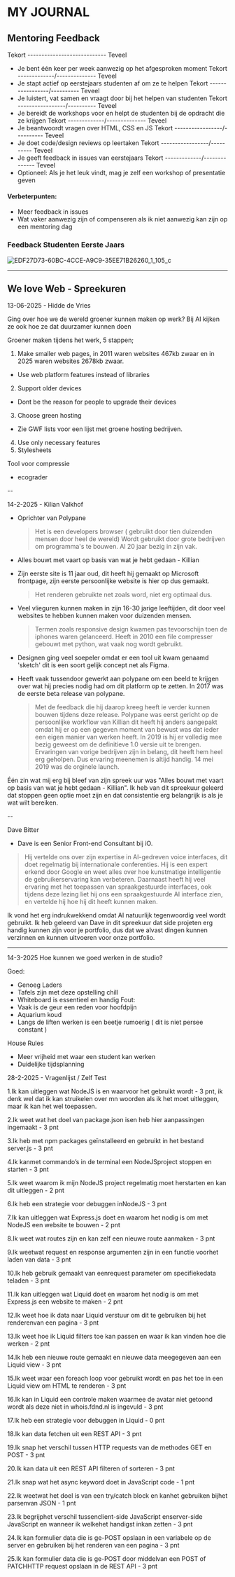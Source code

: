 # MY JOURNAL

## Mentoring Feedback
Tekort ---------------------------- Teveel

- Je bent één keer per week aanwezig op het afgesproken moment
    Tekort -------------/-------------- Teveel
- Je stapt actief op eerstejaars studenten af om ze te helpen
    Tekort -----------------/---------- Teveel
- Je luistert, vat samen en vraagt door bij het helpen van studenten
    Tekort -----------------/---------- Teveel
- Je bereidt de workshops voor en helpt de studenten bij de opdracht die ze krijgen
    Tekort -------------/-------------- Teveel
- Je beantwoordt vragen over HTML, CSS en JS
    Tekort -----------------/---------- Teveel
- Je doet code/design reviews op leertaken
    Tekort -----------------/---------- Teveel
- Je geeft feedback in issues van eerstejaars
    Tekort -------------/-------------- Teveel
- Optioneel: Als je het leuk vindt, mag je zelf een workshop of presentatie geven

#### Verbeterpunten: 
- Meer feedback in issues
- Wat vaker aanwezig zijn of compenseren als ik niet aanwezig kan zijn op een mentoring dag

### Feedback Studenten Eerste Jaars
![EDF27D73-60BC-4CCE-A9C9-35EE71B26260_1_105_c](https://github.com/user-attachments/assets/6ace1463-b842-44e8-9637-7e0cbb22567b)


----------------------------------------------------------------------------------------

## We love Web - Spreekuren

13-06-2025 - Hidde de Vries

Ging over hoe we de wereld groener kunnen maken op werk?
Bij AI kijken ze ook hoe ze dat duurzamer kunnen doen

Groener maken tijdens het werk, 5 stappen;
1. Make smaller web pages, in 2011 waren websites 467kb zwaar en in 2025 waren websites 2678kb zwaar.
- Use web platform features instead of libraries
2. Support older devices
- Dont be the reason for people to upgrade their devices
3. Choose green hosting
- Zie GWF lists voor een lijst met groene hosting bedrijven.
4. Use only necessary features
5. Stylesheets

Tool voor compressie
- ecograder

--

14-2-2025 - Kilian Valkhof

- Oprichter van Polypane
    > Het is een developers browser ( gebruikt door tien duizenden mensen door heel de wereld)
    > Wordt gebruikt door grote bedrijven om programma's te bouwen.
    > Al 20 jaar bezig in zijn vak.

- Alles bouwt met vaart op basis van wat je hebt gedaan - Killian

- Zijn eerste site is 11 jaar oud, dit heeft hij gemaakt op Microsoft frontpage, zijn eerste persoonlijke website is hier op dus gemaakt.
    > Het renderen gebruikte net zoals word, niet erg optimaal dus.
    
- Veel vlieguren kunnen maken in zijn 16-30 jarige leeftijden, dit door veel websites te hebben kunnen maken voor duizenden mensen.
    > Termen zoals responsive design kwamen pas tevoorschijn toen de iphones waren gelanceerd.
    > Heeft in 2010 een file compresser gebouwt met python, wat vaak nog wordt gebruikt.

- Designen ging veel soepeler omdat er een tool uit kwam genaamd 'sketch' dit is een soort gelijk concept net als Figma.

- Heeft vaak tussendoor gewerkt aan polypane om een beeld te krijgen over wat hij precies nodig had om dit platform op te zetten. In 2017 was de eerste beta release van polypane.
    > Met de feedback die hij daarop kreeg heeft ie verder kunnen bouwen tijdens deze release.
    > Polypane was eerst gericht op de persoonlijke workflow van Killian dit heeft hij anders aangepakt omdat hij er op een gegeven moment van bewust was dat ieder een eigen manier van werken heeft.
    > In 2019 is hij er volledig mee bezig geweest om de definitieve 1.0 versie uit te brengen. 
    > Ervaringen van vorige bedrijven zijn in belang, dit heeft hem heel erg geholpen. Dus ervaring meenemen is altijd handig.
    > 14 mei 2019 was de orginele launch.
    
Één zin wat mij erg bij bleef van zijn spreek uur was "Alles bouwt met vaart op basis van wat je hebt gedaan - Killian". Ik heb van dit spreekuur geleerd dat stoppen geen optie moet zijn en dat consistentie erg belangrijk is als je wat wilt bereiken.
    
--

Dave Bitter

- Dave is een Senior Front-end Consultant bij iO. 
> Hij vertelde ons over zijn expertise in AI-gedreven voice interfaces, dit doet regelmatig bij internationale conferenties. Hij is een expert erkend door Google en weet alles over hoe kunstmatige intelligentie de   gebruikerservaring kan verbeteren. Daarnaast heeft hij veel ervaring met het toepassen van spraakgestuurde interfaces, ook tijdens deze lezing liet hij ons een spraakgestuurde AI interface zien, en vertelde hij hoe hij dit heeft kunnen maken.

Ik vond het erg indrukwekkend omdat AI natuurlijk tegenwoordig veel wordt gebruikt. Ik heb geleerd van Dave in dit spreekuur dat side projeten erg handig kunnen zijn voor je portfolio, dus dat we alvast dingen kunnen verzinnen en kunnen uitvoeren voor onze portfolio.

---------

14-3-2025
Hoe kunnen we goed werken in de studio?

Goed:
- Genoeg Laders
- Tafels zijn met deze opstelling chill
- Whiteboard is essentieel en handig
Fout:
- Vaak is de geur een reden voor hoofdpijn
- Aquarium koud 
- Langs de liften werken is een beetje rumoerig ( dit is niet persee constant )

House Rules
* Meer vrijheid met waar een student kan werken
* Duidelijke tijdsplanning

28-2-2025 - Vragenlijst / Zelf Test

1.Ik kan uitleggen wat NodeJS is en waarvoor het gebruikt wordt
    - 3 pnt, ik denk wel dat ik kan struikelen over mn woorden als ik het moet uitleggen, maar ik kan het wel toepassen.
    
2.Ik weet wat het doel van package.json isen heb hier aanpassingen ingemaakt
    - 3 pnt
    
3.Ik heb met npm packages geïnstalleerd en gebruikt in het bestand server.js
    - 3 pnt
    
4.Ik kanmet commando’s in de terminal een NodeJSproject stoppen en starten
    - 3 pnt
    
5.Ik weet waarom ik mijn NodeJS project regelmatig moet herstarten en kan dit uitleggen
    - 2 pnt
    
6.Ik heb een strategie voor debuggen inNodeJS
    - 3 pnt
    
7.Ik kan uitleggen wat Express.js doet en waarom het nodig is om met NodeJS een website te bouwen
    - 2 pnt
    
8.Ik weet wat routes zijn en kan zelf een nieuwe route aanmaken
    - 3 pnt
    
9.Ik weetwat request en response argumenten zijn in een functie voorhet laden van data
    - 3 pnt
    
10.Ik heb gebruik gemaakt van eenrequest parameter om specifiekedata teladen
    - 3 pnt
    
11.Ik kan uitleggen wat Liquid doet en waarom het nodig is om met Express.js een website te maken
    - 2 pnt
    
12.Ik weet hoe ik data naar Liquid verstuur om dit te gebruiken bij het renderenvan een pagina
    - 3 pnt
    
13.Ik weet hoe ik Liquid filters toe kan passen en waar ik kan vinden hoe die werken
    - 2 pnt
    
14.Ik heb een nieuwe route gemaakt en nieuwe data meegegeven aan een Liquid view
    - 3 pnt
    
15.Ik weet waar een foreach loop voor gebruikt wordt en pas het toe in een Liquid view om HTML te renderen
    - 3 pnt
    
16.Ik kan in Liquid een controle maken waarmee de avatar niet getoond wordt als deze niet in whois.fdnd.nl is ingevuld
    - 3 pnt
    
17.Ik heb een strategie voor debuggen in Liquid
    - 0 pnt
    
18.Ik kan data fetchen uit een REST API
    - 3 pnt
    
19.Ik snap het verschil tussen HTTP requests van de methodes GET en POST
    - 3 pnt
    
20.Ik kan data uit een REST API filteren of sorteren
    - 3 pnt
    
21.Ik snap wat het async keyword doet in JavaScript code
    - 1 pnt
    
22.Ik weetwat het doel is van een try/catch block en kanhet gebruiken bijhet parsenvan JSON
    - 1 pnt
    
23.Ik begrijphet verschil tussenclient-side JavaScript enserver-side JavaScript en wanneer ik welkehet handigst inkan zetten
    - 3 pnt
    
24.Ik kan formulier data die is ge-POST opslaan in een variabele op de server en gebruiken bij het renderen van een pagina
    - 3 pnt
    
25.Ik kan formulier data die is ge-POST door middelvan een POST of PATCHHTTP request opslaan in de REST API
    - 3 pnt



